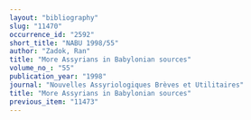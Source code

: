 ```yaml
---
layout: "bibliography"
slug: "11470"
occurrence_id: "2592"
short_title: "NABU 1998/55"
author: "Zadok, Ran"
title: "More Assyrians in Babylonian sources"
volume_no_: "55"
publication_year: "1998"
journal: "Nouvelles Assyriologiques Brèves et Utilitaires"
title: "More Assyrians in Babylonian sources"
previous_item: "11473"
---
```


